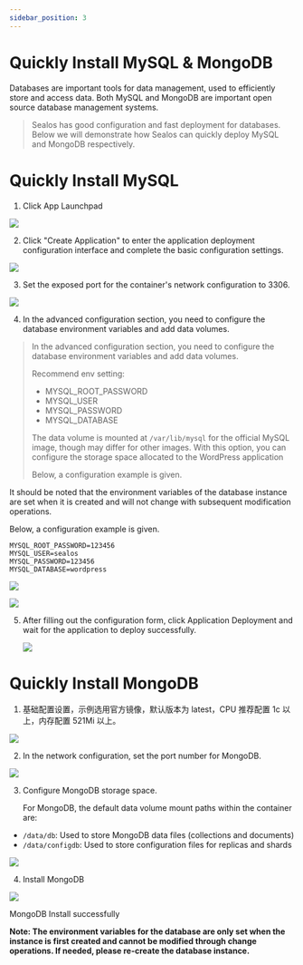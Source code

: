 ```yaml
---
sidebar_position: 3
---
```


# Quickly Install MySQL & MongoDB

Databases are important tools for data management, used to efficiently store and access data. Both MySQL and MongoDB are important open source database management systems.

> Sealos has good configuration and fast deployment for databases. Below we will demonstrate how Sealos can quickly deploy MySQL and MongoDB respectively.

# Quickly Install MySQL

1. Click App Launchpad

![](./images/image-20230531215519853.png)

2. Click "Create Application" to enter the application deployment configuration interface and complete the basic configuration settings.

![](./images/image-20230531215812925.png)

3. Set the exposed port for the container's network configuration to 3306.

![](./images/image-20230531224149241.png)

4. In the advanced configuration section, you need to configure the database environment variables and add data volumes.

> In the advanced configuration section, you need to configure the database environment variables and add data volumes.
>
> Recommend env setting:
>
> - MYSQL_ROOT_PASSWORD
> - MYSQL_USER
> - MYSQL_PASSWORD
> - MYSQL_DATABASE
>
> The data volume is mounted at `/var/lib/mysql` for the official MySQL image, though may differ for other images. With this option, you can configure the storage space allocated to the WordPress application
>
> Below, a configuration example is given.

It should be noted that the environment variables of the database instance are set when it is created and will not change with subsequent modification operations.

Below, a configuration example is given.

```Plain
MYSQL_ROOT_PASSWORD=123456    
MYSQL_USER=sealos
MYSQL_PASSWORD=123456
MYSQL_DATABASE=wordpress
```

![](./images/image-20230531220308549.png)

![](./images/image-202305312203085400.png)

5. After filling out the configuration form, click Application Deployment and wait for the application to deploy successfully.

   ![](./images/image-20230531220713237.png)



# Quickly Install MongoDB

1. 基础配置设置，示例选用官方镜像，默认版本为 latest，CPU 推荐配置 1c 以上，内存配置 521Mi 以上。

![](./images/image-20230531224741141.png)

2. In the network configuration, set the port number for MongoDB.

![](./images/image-20230531224839518.png)

3. Configure MongoDB storage space.

   For MongoDB, the default data volume mount paths within the container are:

- `/data/db`: Used to store MongoDB data files (collections and documents)
- `/data/configdb`: Used to store configuration files for replicas and shards

![](./images/image-20230531224949002.png)

4. Install MongoDB

![](./images/image-20230531225028654.png)

MongoDB Install successfully

**Note: The environment variables for the database are only set when the instance is first created and cannot be modified through change operations. If needed, please re-create the database instance.**